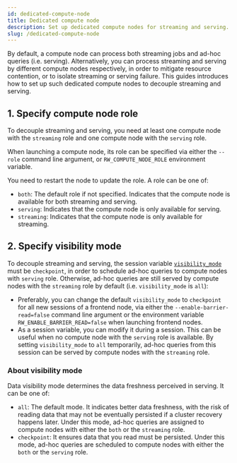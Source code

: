 ```yaml
---
id: dedicated-compute-node
title: Dedicated compute node
description: Set up dedicated compute nodes for streaming and serving.
slug: /dedicated-compute-node
---
```

<head>
  <link rel="canonical" href="https://docs.risingwave.com/docs/current/dedicated-compute-node/" />
</head>

By default, a compute node can process both streaming jobs and ad-hoc queries (i.e. serving). Alternatively, you can process streaming and serving by different compute nodes respectively, in order to mitigate resource contention, or to isolate streaming or serving failure. This guides introduces how to set up such dedicated compute nodes to decouple streaming and serving.

## 1. Specify compute node role

To decouple streaming and serving, you need at least one compute node with the `streaming` role and one compute node with the `serving` role.

When launching a compute node, its role can be specified via either the `--role` command line argument, or `RW_COMPUTE_NODE_ROLE` environment variable.

You need to restart the node to update the role. A role can be one of:

- `both`: The default role if not specified. Indicates that the compute node is available for both streaming and serving.
- `serving`: Indicates that the compute node is only available for serving.
- `streaming`: Indicates that the compute node is only available for streaming.

## 2. Specify visibility mode

To decouple streaming and serving, the session variable [`visibility_mode`](#about-visibility-mode) must be `checkpoint`, in order to schedule ad-hoc queries to compute nodes with `serving` role. Otherwise, ad-hoc queries are still served by compute nodes with the `streaming` role by default (i.e. `visibility_mode` is `all`):

- Preferably, you can change the default `visibility_mode` to `checkpoint` for all new sessions of a frontend node, via either the `--enable-barrier-read=false` command line argument or the environment variable `RW_ENABLE_BARRIER_READ=false` when launching frontend nodes.
- As a session variable, you can modify it during a session. This can be useful when no compute node with the `serving` role is available. By setting `visibility_mode` to `all` temporarily, ad-hoc queries from this session can be served by compute nodes with the `streaming` role.

### About visibility mode

Data visibility mode determines the data freshness perceived in serving. It can be one of:

- `all`: The default mode. It indicates better data freshness, with the risk of reading data that may not be eventually persisted if a cluster recovery happens later. Under this mode, ad-hoc queries are assigned to compute nodes with either the `both` or the `streaming` role.
- `checkpoint`: It ensures data that you read must be persisted. Under this mode, ad-hoc queries are scheduled to compute nodes with either the `both` or the `serving` role.

